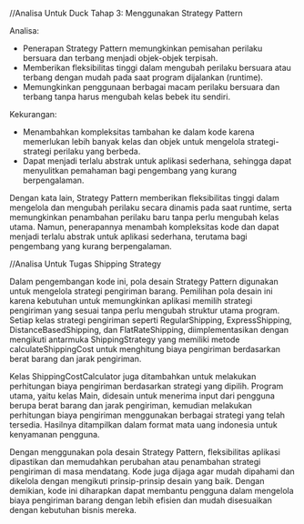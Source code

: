 //Analisa Untuk Duck Tahap 3: Menggunakan Strategy Pattern

Analisa:

- Penerapan Strategy Pattern memungkinkan pemisahan perilaku bersuara dan terbang menjadi objek-objek terpisah.
- Memberikan fleksibilitas tinggi dalam mengubah perilaku bersuara atau terbang dengan mudah pada saat program dijalankan (runtime).
- Memungkinkan penggunaan berbagai macam perilaku bersuara dan terbang tanpa harus mengubah kelas bebek itu sendiri.

Kekurangan:

- Menambahkan kompleksitas tambahan ke dalam kode karena memerlukan lebih banyak kelas dan objek untuk mengelola strategi-strategi perilaku yang berbeda.
- Dapat menjadi terlalu abstrak untuk aplikasi sederhana, sehingga dapat menyulitkan pemahaman bagi pengembang yang kurang berpengalaman.

Dengan kata lain, Strategy Pattern memberikan fleksibilitas tinggi dalam mengelola dan mengubah perilaku secara dinamis pada saat runtime, serta memungkinkan penambahan perilaku baru tanpa perlu mengubah kelas utama. Namun, penerapannya menambah kompleksitas kode dan dapat menjadi terlalu abstrak untuk aplikasi sederhana, terutama bagi pengembang yang kurang berpengalaman.

//Analisa Untuk Tugas Shipping Strategy

Dalam pengembangan kode ini, pola desain Strategy Pattern digunakan untuk mengelola strategi pengiriman barang. Pemilihan pola desain ini karena kebutuhan untuk memungkinkan aplikasi memilih strategi pengiriman yang sesuai tanpa perlu mengubah struktur utama program. Setiap kelas strategi pengiriman seperti RegularShipping, ExpressShipping, DistanceBasedShipping, dan FlatRateShipping, diimplementasikan dengan mengikuti antarmuka ShippingStrategy yang memiliki metode calculateShippingCost untuk menghitung biaya pengiriman berdasarkan berat barang dan jarak pengiriman.

Kelas ShippingCostCalculator juga ditambahkan untuk melakukan perhitungan biaya pengiriman berdasarkan strategi yang dipilih. Program utama, yaitu kelas Main, didesain untuk menerima input dari pengguna berupa berat barang dan jarak pengiriman, kemudian melakukan perhitungan biaya pengiriman menggunakan berbagai strategi yang telah tersedia. Hasilnya ditampilkan dalam format mata uang indonesia untuk kenyamanan pengguna.

Dengan menggunakan pola desain Strategy Pattern, fleksibilitas aplikasi dipastikan dan memudahkan perubahan atau penambahan strategi pengiriman di masa mendatang. Kode juga dijaga agar mudah dipahami dan dikelola dengan mengikuti prinsip-prinsip desain yang baik. Dengan demikian, kode ini diharapkan dapat membantu pengguna dalam mengelola biaya pengiriman barang dengan lebih efisien dan mudah disesuaikan dengan kebutuhan bisnis mereka.